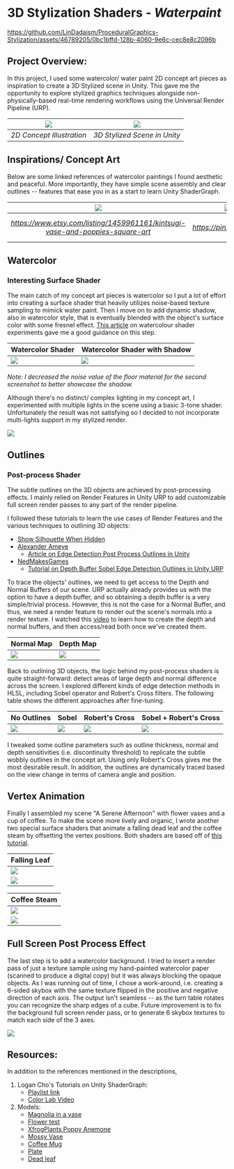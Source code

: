 # 3D Stylization Shaders - *Waterpaint*

https://github.com/LinDadaism/ProceduralGraphics-Stylization/assets/46789205/0bc1bffd-128b-4060-9e6c-cec8e8c2096b


## Project Overview:
In this project, I used some watercolor/ water paint 2D concept art pieces as inspiration to create a 3D Stylized scene in Unity. This gave me the opportunity to explore stylized graphics techniques alongside non-physically-based real-time rendering workflows using the Universal Render Pipeline (URP).

| ![](/Images/poppiesVase.png)  | ![](/Images/watercolor.png) |
|:--:|:--:|
| *2D Concept Illustration* | *3D Stylized Scene in Unity* |


## Inspirations/ Concept Art
Below are some linked references of watercolor paintings I found aesthetic and peaceful. More importantly, they have simple scene assembly and clear outlines -- features that ease you in as a start to learn Unity ShaderGraph.

| ![](/Images/poppiesVase.png) | ![](/Images/orchids.jpg) | ![](/Images/coffee.jpg) |
|:--:|:--:|:--:|
| *https://www.etsy.com/listing/1459961161/kintsugi-vase-and-poppies-square-art* | *https://pin.it/4Qje7a9* | *https://www.watercoloraffair.com/watercolor-coffee-painting-a-complete-step-by-step-tutorial/* |


## Watercolor 
### Interesting Surface Shader
The main catch of my concept art pieces is watercolor so I put a lot of effort into creating a surface shader that heavily utilizes noise-based texture sampling to mimick water paint. Then I move on to add dynamic shadow, also in watercolor style, that is eventually blended with the object's surface color with some fresnel effect. [This article](https://cyangamedev.wordpress.com/2020/10/06/watercolour-shader-experiments/#object-shader) on watercolour shader experiments gave me a good guidance on this step.

Watercolor Shader | Watercolor Shader with Shadow
---|---
![](/Images/watercolorShader.png) | ![](/Images/watercolorShadow.png)

*Note: I decreased the noise value of the floor material for the second screenshot to better showcase the shadow.*


Although there's no distinct/ complex lighting in my concept art, I experimented with multiple lights in the scene using a basic 3-tone shader. Unfortunately the result was not satisfying so I decided to not incorporate multi-lights support in my stylized render.

![](/Images/additionalLights.png)


## Outlines
### Post-process Shader
The subtle outlines on the 3D objects are achieved by post-processing effects. I mainly relied on Render Features in Unity URP to add customizable full screen render passes to any part of the render pipeline. 

I followed these tutorials to learn the use cases of Render Features and the various techniques to outlining 3D objects:
 - [Show Silhouette When Hidden](https://youtu.be/GAh225QNpm0?si=XvKqVsvv9Gy1ufi3)
 - [Alexander Ameye](https://ameye.dev/about/)
    - [Article on Edge Detection Post Process Outlines in Unity](https://ameye.dev/notes/edge-detection-outlines/)
 - [NedMakesGames](https://www.youtube.com/@NedMakesGames)
    - [Tutorial on Depth Buffer Sobel Edge Detection Outlines in Unity URP](https://youtu.be/RMt6DcaMxcE?si=WI7H5zyECoaqBsqF)

To trace the objects' outlines, we need to get access to the Depth and Normal Buffers of our scene. URP actually already provides us with the option to have a depth buffer, and so obtaining a depth buffer is a very simple/trivial process. However, this is not the case for a Normal Buffer, and thus, we need a render feature to render out the scene's normals into a render texture. I watched this [video](https://youtu.be/giLPZA-xAXk) to learn how to create the depth and normal buffers, and then access/read both once we've created them.

Normal Map | Depth Map
---|---
![](/Images/normalMap.png) | ![](/Images/depthMap.png)


Back to outlining 3D objects, the logic behind my post-process shaders is quite straight-forward: detect areas of large depth and normal difference across the screen. I explored different kinds of edge detection methods in HLSL, including Sobel operator and Robert's Cross filters. The following table shows the different approaches after fine-tuning.

No Outlines | Sobel | Robert's Cross | Sobel + Robert's Cross
---|---|---|---
![](/Images/noOutlines.png) | ![](/Images/outlinesSobel.png) | ![](/Images/watercolor.png) | ![](/Images/bothOutlines.png)

I tweaked some outline parameters such as outline thickness, normal and depth sensitivities (i.e. discontinuity threshold) to replicate the subtle wobbly outlines in the concept art. Using only Robert's Cross gives me the most desirable result. In addition, the outlines are dynamically traced based on the view change in terms of camera angle and position.


## Vertex Animation
Finally I assembled my scene "A Serene Afternoon" with flower vases and a cup of coffee. To make the scene more lively and organic, I wrote another two special surface shaders that animate a falling dead leaf and the coffee steam by offsetting the vertex positions. Both shaders are based off of [this tutorial](https://www.youtube.com/watch?v=VQxubpLxEqU&ab_channel=GabrielAguiarProd).

Falling Leaf |
---|
![](/Images/fallingLeaf.gif) |
![](/Images/vertAnim.png) |


Coffee Steam | 
---|
![](/Images/coffeeSteam.gif) |
![](/Images/wobbleAnim.png) |


## Full Screen Post Process Effect
The last step is to add a watercolor background. I tried to insert a render pass of just a texture sample using my hand-painted watercolor paper (scanned to produce a digital copy) but it was always blocking the opaque objects. As I was running out of time, I chose a work-around, i.e. creating a 6-sided skybox with the same texture flipped in the positive and negative direction of each axis. The output isn't seamless -- as the turn table rotates you can recognize the sharp edges of a cube. Future improvement is to fix the background full screen render pass, or to generate 6 skybox textures to match each side of the 3 axes.

![](/Assets/Textures/skybox1.jpg)

## Resources:
In addition to the references mentioned in the descriptions,
1. Logan Cho's Tutorials on Unity ShaderGraph:
    - [Playlist link](https://www.youtube.com/playlist?list=PLEScZZttnDck7Mm_mnlHmLMfR3Q83xIGp)
    - [Color Lab Video](https://youtu.be/jc5MLgzJong?si=JycYxROACJk8KpM4)
2. Models:
    - [Magnolia in a vase](https://skfb.ly/oxxYN)
    - [Flower test](https://skfb.ly/6REuY)
    - [XfrogPlants Poppy Anemone](https://www.turbosquid.com/3d-models/3ds-max-xfrogplants-poppy-anemone-plant/286070)
    - [Mossy Vase](https://sketchfab.com/3d-models/mossy-vase-08bf8528a304460491dde8d4d8212234)
    - [Coffee Mug](https://sketchfab.com/3d-models/coffee-mug-fea036cd02da4b83ba749041a0c62ca9)
    - [Plate](https://sketchfab.com/3d-models/plate-4a7e825593344734b2802abc4c363fc2)
    - [Dead leaf](https://sketchfab.com/3d-models/dead-leaf-3010adcad5874e9dad812110eaf94198)
